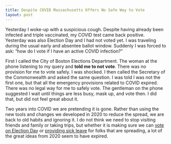 ```yaml
---
title: Despite COVID Massachusetts Offers No Safe Way to Vote
layout: post
---
```

Yesterday I woke-up with a suspicious cough. Despite having already been infected and triple vaccinated, my COVID test came back positive. Yesterday was also Election Day and I had not voted yet. I was traveling during the usual early and absentee ballot window. Suddenly I was forced to ask: “how do I vote if I have an active COVID infection?”

First I called the City of Boston Elections Department. The woman at the phone listening to my query and **told me to not vote**. There was no provision for me to vote safely. I was shocked. I then called the Secretary of the Commonwealth and asked the same question. I was told I was not the first one, but that all the emergency provisions related to COVID expired. There was no legal way for me to safely vote. The gentleman on the phone suggested I wait until things are less busy, mask up, and vote then. I did that, but did not feel great about it.

Two years into COVID we are pretending it is gone. Rather than using the new tools and changes we developed in 2020 to reduce the spread, we are back to old habits and ignoring it. I do not think we need to stop visiting friends and family or taking trips, but whether it is making sure we can [vote on Election Day](https://www.espn.com/mlb/story/_/id/30127729/fenway-opens-first-2020-early-voting) or [providing sick leave](https://www.lawandtheworkplace.com/2022/03/title-massachusetts-covid-19-emergency-paid-sick-leave-program-to-end-march-15-2022/) for folks that are spreading, a lot of the great ideas from 2020 seem to have expired. 
